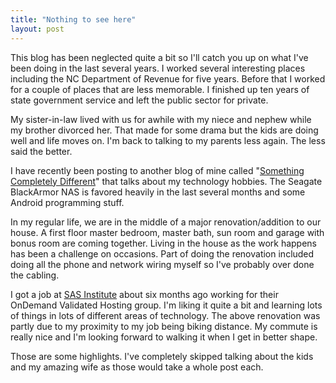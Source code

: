 ```yaml
---
title: "Nothing to see here"
layout: post
---
```


This blog has been neglected quite a bit so I'll catch you up on what I've been doing in the last several years.  I worked several interesting places including the NC Department of Revenue for five years.  Before that I worked for a couple of places that are less memorable.  I finished up ten years of state government service and left the public sector for private.

My sister-in-law lived with us for awhile with my niece and nephew while my brother divorced her.  That made for some drama but the kids are doing well and life moves on.  I'm back to talking to my parents less again.  The less said the better.

I have recently been posting to another blog of mine called "[Something Completely Different](http://michaelmcgarrah.blogspot.com/)" that talks about my technology hobbies.  The Seagate BlackArmor NAS is favored heavily in the last several months and some Android programming stuff.

In my regular life, we are in the middle of a major renovation/addition to our house.  A first floor master bedroom, master bath, sun room and garage with bonus room are coming together.  Living in the house as the work happens has been a challenge on occasions.  Part of doing the renovation included doing all the phone and network wiring myself so I've probably over done the cabling.

I got a job at [SAS Institute](http://www.sas.com/) about six months ago working for their OnDemand Validated Hosting group.  I'm liking it quite a bit and learning lots of things in lots of different areas of technology.  The above renovation was partly due to my proximity to my job being biking distance.  My commute is really nice and I'm looking forward to walking it when I get in better shape.

Those are some highlights.  I've completely skipped talking about the kids and my amazing wife as those would take a whole post each.
